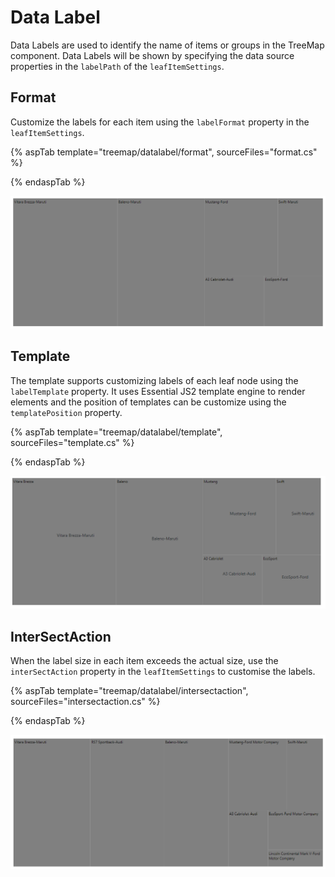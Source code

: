 # Data Label

Data Labels are used to identify the name of items or groups in the TreeMap component. Data Labels will be shown by specifying the data source properties in the `labelPath` of the `leafItemSettings`.

## Format

Customize the labels for each item using the `labelFormat` property in the `leafItemSettings`.

{% aspTab template="treemap/datalabel/format", sourceFiles="format.cs" %}

{% endaspTab %}

![TreeMap with data label format](images/datalabel/Format.png)

## Template

The template supports customizing labels of each leaf node using the `labelTemplate` property. It uses Essential JS2 template engine to render elements and the position of templates can be customize using the `templatePosition` property.

{% aspTab template="treemap/datalabel/template", sourceFiles="template.cs" %}

{% endaspTab %}

![TreeMap label with template](images/datalabel/template.png)

## InterSectAction

When the label size in each item exceeds the actual size, use the `interSectAction` property in the `leafItemSettings` to customise the labels.

{% aspTab template="treemap/datalabel/intersectaction", sourceFiles="intersectaction.cs" %}

{% endaspTab %}

![TreeMap label with intersect options](images/datalabel/IntersectAction.png)